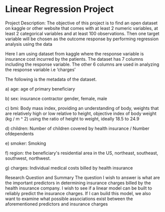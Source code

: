 # Linear Regression Project

Project Description:
The objective of this project is to find an open dataset on kaggle or other website that comes with at least 2 numeric variables, at least 2 categorical variables and at least 100 observations. Then one target variable will be chosen as the outcome response by performing regression analysis using the data

Here I am using dataset from kaggle where the response variable is insurance cost incurred by the patients. The dataset has 7 columns including the response variable. The other 6 columns are used in analyzing the response variable i.e ‘charges’

The following is the metadata of the dataset.

a) age: age of primary beneficiary

b) sex: insurance contractor gender, female, male

c) bmi: Body mass index, providing an understanding of body, weights that are relatively high or low relative to height, objective index of body weight (kg / m ^ 2) using the ratio of height to weight, ideally 18.5 to 24.9

d) children: Number of children covered by health insurance / Number ofdependents

e) smoker: Smoking

f) region: the beneficiary's residential area in the US, northeast, southeast, southwest, northwest.

g) charges: Individual medical costs billed by health insurance

Research Question and Summary
The question I wish to answer is what are the important predictors in determining insurance charges billed by the health insurance company. I wish to see if a linear model can be built to reliably predict the insurance charges. If I can build this model, we also want to examine what possible associations exist between the aforementioned predictors and insurance charges
